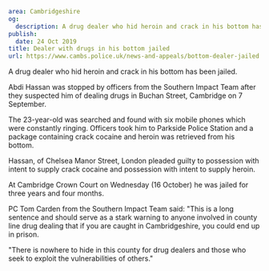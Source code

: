 ```yaml
area: Cambridgeshire
og:
  description: A drug dealer who hid heroin and crack in his bottom has been jailed.
publish:
  date: 24 Oct 2019
title: Dealer with drugs in his bottom jailed
url: https://www.cambs.police.uk/news-and-appeals/bottom-dealer-jailed
```

A drug dealer who hid heroin and crack in his bottom has been jailed.

Abdi Hassan was stopped by officers from the Southern Impact Team after they suspected him of dealing drugs in Buchan Street, Cambridge on 7 September.

The 23-year-old was searched and found with six mobile phones which were constantly ringing. Officers took him to Parkside Police Station and a package containing crack cocaine and heroin was retrieved from his bottom.

Hassan, of Chelsea Manor Street, London pleaded guilty to possession with intent to supply crack cocaine and possession with intent to supply heroin.

At Cambridge Crown Court on Wednesday (16 October) he was jailed for three years and four months.

PC Tom Carden from the Southern Impact Team said: "This is a long sentence and should serve as a stark warning to anyone involved in county line drug dealing that if you are caught in Cambridgeshire, you could end up in prison.

"There is nowhere to hide in this county for drug dealers and those who seek to exploit the vulnerabilities of others."
